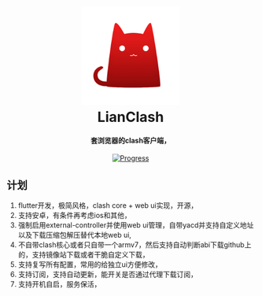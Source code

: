 <h1 align="center">
  <img src="md/logo.png" alt="LianClash" width="200">
  <br>LianClash<br>
</h1>

<h4 align="center">套浏览器的clash客户端，</h4>

<p align="center">
  <a href="https://www.notion.so/222c0e72b3cb446396dfb2f9f253819b?p=d0e6a3fc681d4e7c8bd889a506d77bf3">
    <img src="https://img.shields.io/badge/%E8%BF%9B%E5%BA%A6-%E6%96%87%E4%BB%B6%E5%A4%B9%E5%88%9B%E5%BB%BA%E4%BA%86-success" alt="Progress">
  </a>
</p>

## 计划

1. flutter开发，极简风格，clash core + web ui实现，开源，
2. 支持安卓，有条件再考虑ios和其他，
3. 强制启用external-controller并使用web ui管理，自带yacd并支持自定义地址以及下载压缩包解压替代本地web ui,
4. 不自带clash核心或者只自带一个armv7，然后支持自动判断abi下载github上的，支持镜像站下载或者干脆自定义下载，
5. 支持复写所有配置，常用的给独立ui方便修改，
6. 支持订阅，支持自动更新，能开关是否通过代理下载订阅，
7. 支持开机自启，服务保活，

